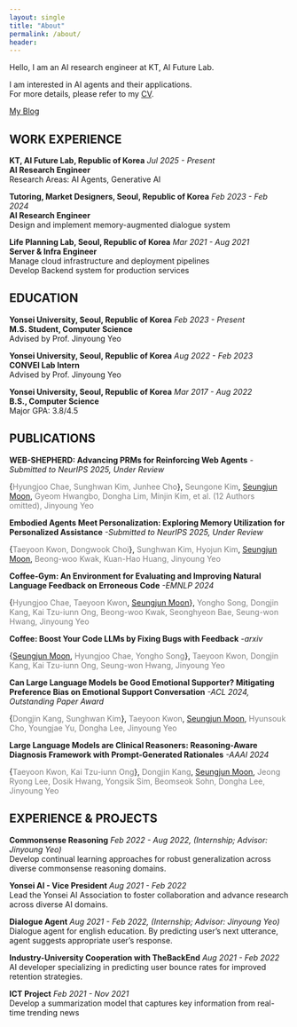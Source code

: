 ```yaml
---
layout: single
title: "About"
permalink: /about/
header:
---
```


Hello, I am an AI research engineer at KT, AI Future Lab.  

I am interested in AI agents and their applications.   
For more details, please refer to my [CV](https://lune-blue.github.io//cv/cv.pdf).

[My Blog](https://lunartic.tistory.com/)

## WORK EXPERIENCE

**KT, AI Future Lab, Republic of Korea**  *Jul 2025 - Present*  
**AI Research Engineer**   
Research Areas: AI Agents, Generative AI

**Tutoring, Market Designers, Seoul, Republic of Korea**  *Feb 2023 - Feb 2024*   
**AI Research Engineer**   
Design and implement memory-augmented dialogue system

**Life Planning Lab, Seoul, Republic of Korea**  *Mar 2021 - Aug 2021*  
**Server & Infra Engineer**   
Manage cloud infrastructure and deployment pipelines   
Develop Backend system for production services

## EDUCATION

**Yonsei University, Seoul, Republic of Korea**  *Feb 2023 - Present*  
**M.S. Student, Computer Science**  
Advised by Prof. Jinyoung Yeo

**Yonsei University, Seoul, Republic of Korea**  *Aug 2022 - Feb 2023*  
**CONVEI Lab Intern**  
Advised by Prof. Jinyoung Yeo

**Yonsei University, Seoul, Republic of Korea**  *Mar 2017 - Aug 2022*  
**B.S., Computer Science**  
Major GPA: 3.8/4.5  

## PUBLICATIONS

**WEB-SHEPHERD: Advancing PRMs for Reinforcing Web Agents** *-Submitted to NeurIPS 2025, Under Review*

{<span style="color: gray">Hyungjoo Chae, Sunghwan Kim, Junhee Cho</span>}, <span style="color: gray">Seungone Kim</span>, <u>Seungjun Moon</u>, <span style="color: gray"> Gyeom Hwangbo, Dongha Lim, Minjin Kim, et al. (12 Authors omitted), Jinyoung Yeo</span>

**Embodied Agents Meet Personalization: Exploring Memory Utilization for Personalized Assistance** *-Submitted to NeurIPS 2025, Under Review*

{<span style="color: gray">Taeyoon Kwon, Dongwook Choi</span>}, <span style="color: gray">Sunghwan Kim, Hyojun Kim</span>, <u>Seungjun Moon</u>, <span style="color: gray"> Beong-woo Kwak, Kuan-Hao Huang, Jinyoung Yeo</span>

**Coffee-Gym: An Environment for Evaluating and Improving Natural Language Feedback on Erroneous Code** *-EMNLP 2024*

{<span style="color: gray">Hyungjoo Chae, Taeyoon Kwon</span>, <u>Seungjun Moon</u>}, <span style="color: gray">Yongho Song, Dongjin Kang, Kai Tzu-iunn Ong, Beong-woo Kwak, Seonghyeon Bae, Seung-won Hwang, Jinyoung Yeo</span>

**Coffee: Boost Your Code LLMs by Fixing Bugs with Feedback** *-arxiv*

{<u>Seungjun Moon</u>, <span style="color: gray">Hyungjoo Chae, Yongho Song</span>}, <span style="color: gray">Taeyoon Kwon, Dongjin Kang, Kai Tzu-iunn Ong, Seung-won Hwang, Jinyoung Yeo</span>

**Can Large Language Models be Good Emotional Supporter? Mitigating Preference Bias on Emotional Support Conversation** *-ACL 2024, Outstanding Paper Award*

{<span style="color: gray">Dongjin Kang, Sunghwan Kim</span>}, <span style="color: gray">Taeyoon Kwon</span>, <u>Seungjun Moon</u>, <span style="color: gray">Hyunsouk Cho, Youngjae Yu, Dongha Lee, Jinyoung Yeo</span>

**Large Language Models are Clinical Reasoners: Reasoning-Aware Diagnosis Framework with Prompt-Generated Rationales** *-AAAI 2024*

{<span style="color: gray">Taeyoon Kwon, Kai Tzu-iunn Ong</span>}, <span style="color: gray">Dongjin Kang</span>, <u>Seungjun Moon</u>, <span style="color: gray">Jeong Ryong Lee, Dosik Hwang, Yongsik Sim, Beomseok Sohn, Dongha Lee, Jinyoung Yeo</span>

## EXPERIENCE & PROJECTS

**Commonsense Reasoning** *Feb 2022 - Aug 2022, (Internship; Advisor: Jinyoung Yeo)*   
Develop continual learning approaches for robust generalization across diverse commonsense reasoning domains.

**Yonsei AI - Vice President** *Aug 2021 - Feb 2022*   
Lead the Yonsei AI Association to foster collaboration and advance research
across diverse AI domains.

**Dialogue Agent** *Aug 2021 - Feb 2022, (Internship; Advisor: Jinyoung Yeo)*   
Dialogue agent for english education. By predicting user’s next utterance, agent
suggests appropriate user’s response.

**Industry-University Cooperation with TheBackEnd** *Aug 2021 - Feb 2022*   
AI developer specializing in predicting user bounce rates for improved retention strategies.

**ICT Project** *Feb 2021 - Nov 2021*   
Develop a summarization model that captures key information from real-time trending news



